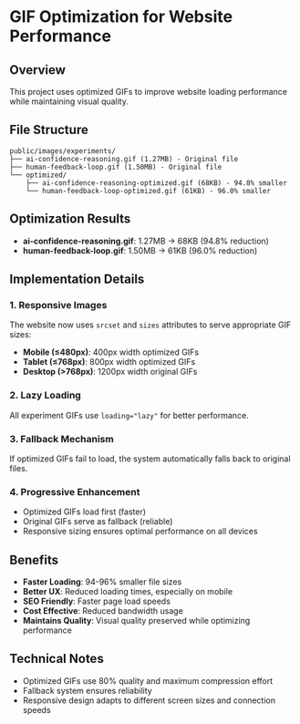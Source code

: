 # GIF Optimization for Website Performance

## Overview
This project uses optimized GIFs to improve website loading performance while maintaining visual quality.

## File Structure
```
public/images/experiments/
├── ai-confidence-reasoning.gif (1.27MB) - Original file
├── human-feedback-loop.gif (1.50MB) - Original file
└── optimized/
    ├── ai-confidence-reasoning-optimized.gif (68KB) - 94.8% smaller
    └── human-feedback-loop-optimized.gif (61KB) - 96.0% smaller
```

## Optimization Results
- **ai-confidence-reasoning.gif**: 1.27MB → 68KB (94.8% reduction)
- **human-feedback-loop.gif**: 1.50MB → 61KB (96.0% reduction)

## Implementation Details

### 1. Responsive Images
The website now uses `srcset` and `sizes` attributes to serve appropriate GIF sizes:
- **Mobile (≤480px)**: 400px width optimized GIFs
- **Tablet (≤768px)**: 800px width optimized GIFs  
- **Desktop (>768px)**: 1200px width original GIFs

### 2. Lazy Loading
All experiment GIFs use `loading="lazy"` for better performance.

### 3. Fallback Mechanism
If optimized GIFs fail to load, the system automatically falls back to original files.

### 4. Progressive Enhancement
- Optimized GIFs load first (faster)
- Original GIFs serve as fallback (reliable)
- Responsive sizing ensures optimal performance on all devices

## Benefits
- **Faster Loading**: 94-96% smaller file sizes
- **Better UX**: Reduced loading times, especially on mobile
- **SEO Friendly**: Faster page load speeds
- **Cost Effective**: Reduced bandwidth usage
- **Maintains Quality**: Visual quality preserved while optimizing performance

## Technical Notes
- Optimized GIFs use 80% quality and maximum compression effort
- Fallback system ensures reliability
- Responsive design adapts to different screen sizes and connection speeds

